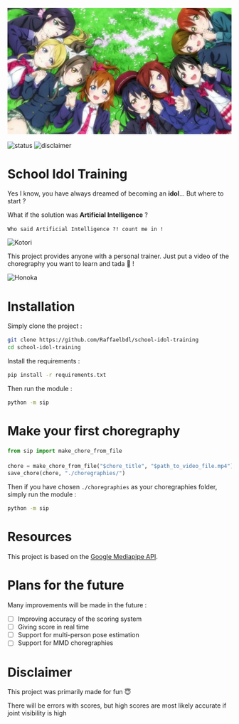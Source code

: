 ![Muse](/resources/love_live_school_idol_project.jpg)

![status](https://img.shields.io/badge/status-work%20in%20progress-red)
![disclaimer](https://img.shields.io/badge/disclaimer-fun%20project-important)
# School Idol Training 
Yes I know, you have always dreamed of becoming an **idol**... But where to start ?

What if the solution was **Artificial Intelligence** ?

```Who said Artificial Intelligence ?! count me in !```  

![Kotori](/resources/kotori.jpeg)

This project provides anyone with a personal trainer. Just put a video of the choregraphy you want to learn and tada :tada: !

![Honoka](/resources/honoka.gif)

# Installation
Simply clone the project :
```bash
git clone https://github.com/Raffaelbdl/school-idol-training
cd school-idol-training
```
Install the requirements :
```bash
pip install -r requirements.txt
```
Then run the module :
```bash
python -m sip
```

# Make your first choregraphy

```python
from sip import make_chore_from_file

chore = make_chore_from_file("$chore_title", "$path_to_video_file.mp4")
save_chore(chore, "./choregraphies/")
```

Then if you have chosen ```./choregraphies``` as your choregraphies folder, simply run the module :

```bash
python -m sip
```

# Resources
This project is based on the [Google Mediapipe API](https://google.github.io/mediapipe/).

# Plans for the future
Many improvements will be made in the future :
- [ ] Improving accuracy of the scoring system
- [ ] Giving score in real time
- [ ] Support for multi-person pose estimation
- [ ] Support for MMD choregraphies

# Disclaimer
This project was primarily made for fun :innocent:

There will be errors with scores, but high scores are most likely accurate if joint visibility is high
